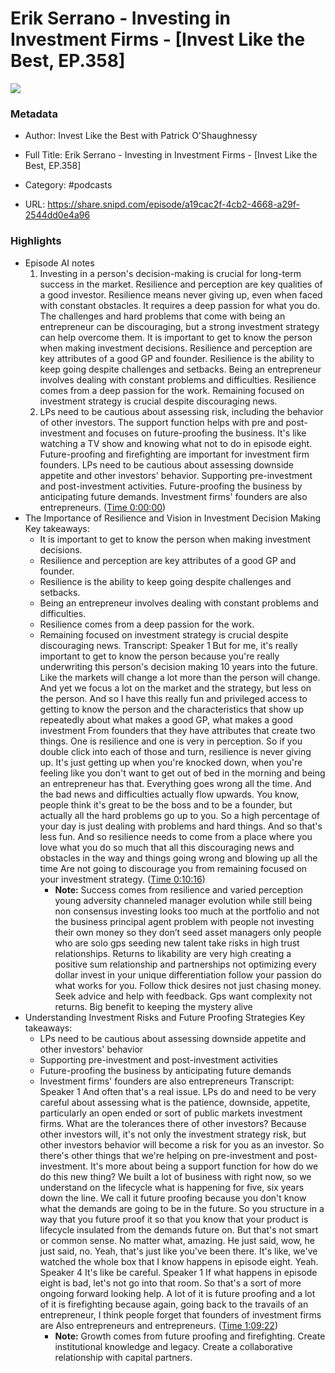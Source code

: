 # Erik Serrano - Investing in Investment Firms - [Invest Like the Best, EP.358]

![](https://wsrv.nl/?url=https%3A%2F%2Fmegaphone.imgix.net%2Fpodcasts%2Fef669774-cccd-11ed-889b-c36caad6646f%2Fimage%2FILTB_NEW.png%3Fixlib%3Drails-4.3.1%26max-w%3D3000%26max-h%3D3000%26fit%3Dcrop%26auto%3Dformat%2Ccompress&w=100&h=100)

### Metadata

- Author: Invest Like the Best with Patrick O'Shaughnessy
- Full Title: Erik Serrano - Investing in Investment Firms - [Invest Like the Best, EP.358]
- Category: #podcasts



- URL: https://share.snipd.com/episode/a19cac2f-4cb2-4668-a29f-2544dd0e4a96

### Highlights

- Episode AI notes
  1. Investing in a person's decision-making is crucial for long-term success in the market. Resilience and perception are key qualities of a good investor. Resilience means never giving up, even when faced with constant obstacles. It requires a deep passion for what you do. The challenges and hard problems that come with being an entrepreneur can be discouraging, but a strong investment strategy can help overcome them. It is important to get to know the person when making investment decisions. Resilience and perception are key attributes of a good GP and founder. Resilience is the ability to keep going despite challenges and setbacks. Being an entrepreneur involves dealing with constant problems and difficulties. Resilience comes from a deep passion for the work. Remaining focused on investment strategy is crucial despite discouraging news.
  2. LPs need to be cautious about assessing risk, including the behavior of other investors. The support function helps with pre and post-investment and focuses on future-proofing the business. It's like watching a TV show and knowing what not to do in episode eight. Future-proofing and firefighting are important for investment firm founders. LPs need to be cautious about assessing downside appetite and other investors' behavior. Supporting pre-investment and post-investment activities. Future-proofing the business by anticipating future demands. Investment firms' founders are also entrepreneurs. ([Time 0:00:00](https://share.snipd.com/episode-takeaways/6d44b1fd-ed42-494c-bcb5-b2fc95ba4f74))
- The Importance of Resilience and Vision in Investment Decision Making
  Key takeaways:
  - It is important to get to know the person when making investment decisions.
  - Resilience and perception are key attributes of a good GP and founder.
  - Resilience is the ability to keep going despite challenges and setbacks.
  - Being an entrepreneur involves dealing with constant problems and difficulties.
  - Resilience comes from a deep passion for the work.
  - Remaining focused on investment strategy is crucial despite discouraging news.
  Transcript:
  Speaker 1
  But for me, it's really important to get to know the person because you're really underwriting this person's decision making 10 years into the future. Like the markets will change a lot more than the person will change. And yet we focus a lot on the market and the strategy, but less on the person. And so I have this really fun and privileged access to getting to know the person and the characteristics that show up repeatedly about what makes a good GP, what makes a good investment From founders that they have attributes that create two things. One is resilience and one is very in perception. So if you double click into each of those and turn, resilience is never giving up. It's just getting up when you're knocked down, when you're feeling like you don't want to get out of bed in the morning and being an entrepreneur has that. Everything goes wrong all the time. And the bad news and difficulties actually flow upwards. You know, people think it's great to be the boss and to be a founder, but actually all the hard problems go up to you. So a high percentage of your day is just dealing with problems and hard things. And so that's less fun. And so resilience needs to come from a place where you love what you do so much that all this discouraging news and obstacles in the way and things going wrong and blowing up all the time Are not going to discourage you from remaining focused on your investment strategy. ([Time 0:10:16](https://share.snipd.com/snip/7e66b3fe-7dc4-4eb8-b68e-8ce919e7d2d2))
    - **Note:** Success comes from resilience and varied perception young adversity channeled manager evolution while still being non consensus investing looks too much at the portfolio and not the business principal agent problem with people not investing their own money so they don’t seed asset managers only people who are solo gps seeding new talent take risks in high trust relationships. Returns to likability are very high creating a positive sum relationship and partnerships not optimizing every dollar invest in your unique differentiation follow your passion do what works for you. Follow thick desires not just chasing money. Seek advice and help with feedback. Gps want complexity not returns. Big benefit to keeping the mystery alive
- Understanding Investment Risks and Future Proofing Strategies
  Key takeaways:
  - LPs need to be cautious about assessing downside appetite and other investors' behavior
  - Supporting pre-investment and post-investment activities
  - Future-proofing the business by anticipating future demands
  - Investment firms' founders are also entrepreneurs
  Transcript:
  Speaker 1
  And often that's a real issue. LPs do and need to be very careful about assessing what is the patience, downside, appetite, particularly an open ended or sort of public markets investment firms. What are the tolerances there of other investors? Because other investors will, it's not only the investment strategy risk, but other investors behavior will become a risk for you as an investor. So there's other things that we're helping on pre-investment and post-investment. It's more about being a support function for how do we do this new thing? We built a lot of business with right now, so we understand on the lifecycle what is happening for five, six years down the line. We call it future proofing because you don't know what the demands are going to be in the future. So you structure in a way that you future proof it so that you know that your product is lifecycle insulated from the demands future on. But that's not smart or common sense. No matter what, amazing. He just said, wow, he just said, no. Yeah, that's just like you've been there. It's like, we've watched the whole box that I know happens in episode eight. Yeah.
  Speaker 4
  It's like be careful.
  Speaker 1
  If what happens in episode eight is bad, let's not go into that room. So that's a sort of more ongoing forward looking help. A lot of it is future proofing and a lot of it is firefighting because again, going back to the travails of an entrepreneur, I think people forget that founders of investment firms are Also entrepreneurs and entrepreneurs. ([Time 1:09:22](https://share.snipd.com/snip/e07ddac7-13cd-4a2d-ac64-d721ac8a653a))
    - **Note:** Growth comes from future proofing and firefighting. Create institutional knowledge and legacy. Create a collaborative relationship with capital partners.
